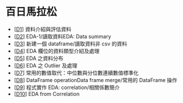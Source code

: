 # 百日馬拉松
+   [<a href="https://github.com/kristenchan/2nd-ML100Days/blob/master/homework/Day_001_HW.ipynb">D1</a>] 資料介紹與評估資料
+   [<a href="https://github.com/kristenchan/2nd-ML100Days/blob/master/homework/Day_002_HW.ipynb">D2</a>] EDA-1/讀取資料EDA: Data summary
+   [<a href="https://github.com/kristenchan/2nd-ML100Days/blob/master/homework/Day_003_HW.ipynb">D3</a>] 新建一個 dataframe/讀取資料非 csv 的資料
+   [<a href="https://github.com/kristenchan/2nd-ML100Days/blob/master/homework/Day_004_HW.ipynb">D4</a>] EDA 欄位的資料類型介紹及處理
+   [<a href="https://github.com/kristenchan/2nd-ML100Days/blob/master/homework/Day_005_HW.ipynb">D5</a>] EDA 之資料分布
+   [<a href="https://github.com/kristenchan/2nd-ML100Days/blob/master/homework/Day_006_HW.ipynb">D6</a>] EDA 之 Outlier 及處理
+   [<a href="https://github.com/kristenchan/2nd-ML100Days/blob/master/homework/Day_007_HW.ipynb">D7</a>] 常用的數值取代：中位數與分位數連續數值標準化
+   [<a href="https://github.com/kristenchan/2nd-ML100Days/blob/master/homework/Day_008_HW.ipynb">D8</a>] DataFrame operationData frame merge/常用的 DataFrame 操作
+   [<a href="https://github.com/kristenchan/2nd-ML100Days/blob/master/homework/Day_009_HW.ipynb">D9</a>] 程式實作 EDA: correlation/相關係數簡介
+   [<a href="https://github.com/kristenchan/2nd-ML100Days/blob/master/homework/Day_010_HW.ipynb">D10</a>] EDA from Correlation